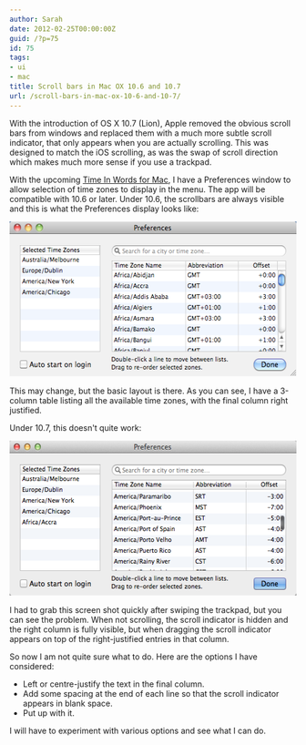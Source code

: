 ```yaml
---
author: Sarah
date: 2012-02-25T00:00:00Z
guid: /?p=75
id: 75
tags:
- ui
- mac
title: Scroll bars in Mac OX 10.6 and 10.7
url: /scroll-bars-in-mac-ox-10-6-and-10-7/
---
```


With the introduction of OS X 10.7 (Lion), Apple removed the obvious scroll bars from windows and replaced them with a much more subtle scroll indicator, that only appears when you are actually scrolling. This was designed to match the iOS scrolling, as was the swap of scroll direction which makes much more sense if you use a trackpad.

With the upcoming [Time In Words for Mac][1], I have a Preferences window to allow selection of time zones to display in the menu. The app will be compatible with 10.6 or later. Under 10.6, the scrollbars are always visible and this is what the Preferences display looks like:

<img title="Preferences 10.6" src="/images/TiW-Prefs-10.6.png" alt="Preferences 10.6" width="550" height="272" />

This may change, but the basic layout is there. As you can see, I have a 3-column table listing all the available time zones, with the final column right justified.

Under 10.7, this doesn't quite work:

<img title="Preferences 10.7" src="/images/TiW-Prefs-10.7.png" alt="Preferences 10.7" width="550" height="272" />

I had to grab this screen shot quickly after swiping the trackpad, but you can see the problem. When not scrolling, the scroll indicator is hidden and the right column is fully visible, but when dragging the scroll indicator appears on top of the right-justified entries in that column.

So now I am not quite sure what to do. Here are the options I have considered:

  * Left or centre-justify the text in the final column.
  * Add some spacing at the end of each line so that the scroll indicator appears in blank space.
  * Put up with it.

I will have to experiment with various options and see what I can do.

 [1]: /time-in-words-for-mac/
